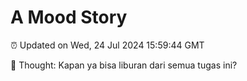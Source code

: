 # A Mood Story

⏰ Updated on Wed, 24 Jul 2024 15:59:44 GMT

💭 Thought: Kapan ya bisa liburan dari semua tugas ini?

